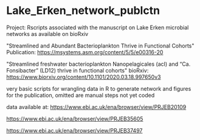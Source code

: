 # Lake_Erken_network_publctn
Project: Rscripts associated with the manuscript on Lake Erken microbial networks as available on bioRxiv

"Streamlined and Abundant Bacterioplankton Thrive in Functional Cohorts"
Publication: https://msystems.asm.org/content/5/5/e00316-20


"Streamlined freshwater bacterioplankton Nanopelagicales (acI) and “Ca. Fonsibacter” (LD12) thrive in functional cohorts"
bioRxiv: https://www.biorxiv.org/content/10.1101/2020.03.18.997650v3

very basic scripts for wrangling data in R to generate network and figures for the publication, omitted are manual steps not yet coded

data available at: 
https://www.ebi.ac.uk/ena/browser/view/PRJEB20109

https://www.ebi.ac.uk/ena/browser/view/PRJEB35605

https://www.ebi.ac.uk/ena/browser/view/PRJEB37497
